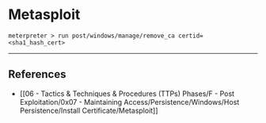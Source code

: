 # Metasploit

```
meterpreter > run post/windows/manage/remove_ca certid=<sha1_hash_cert>
```

---
## References

- [[06 - Tactics & Techniques & Procedures (TTPs) Phases/F - Post Exploitation/0x07 - Maintaining Access/Persistence/Windows/Host Persistence/Install Certificate/Metasploit]]